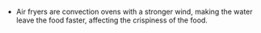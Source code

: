 - Air fryers are convection ovens with a stronger wind, making the water leave the food faster, affecting the crispiness of the food.